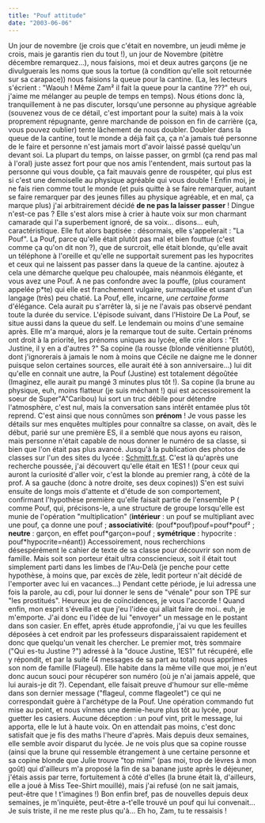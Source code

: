 ```yaml
---
title: "Pouf attitude"
date: "2003-06-06"
---
```


Un jour de novembre (je crois que c'était en novembre, un jeudi même je crois, mais je garantis rien du tout !), un jour de Novembre (pitètre décembre remarquez...), nous faisions, moi et deux autres garçons (je ne divulguerais les noms que sous la tortue (à condition qu'elle soit retournée sur sa carapace)) nous faisions la queue pour la cantine. (La, les lecteurs s'écrient : "Waouh ! Même Zam² il fait la queue pour la cantine ???" eh oui, j'aime me mélanger au peuple de temps en temps). Nous étions donc là, tranquillement à ne pas discuter, lorsqu'une personne au physique agréable (souvenez vous de ce détail, c'est important pour la suite) mais à la voix proprement répugnante, genre marchande de poisson en fin de carrière (ça, vous pouvez oublier) tente lâchement de nous doubler. Doubler dans la queue de la cantine, tout le monde a déjà fait ça, ça n'a jamais tué personne de le faire et personne n'est jamais mort d'avoir laissé passé quelqu'un devant soi. La plupart du temps, on laisse passer, on grmbl (ça rend pas mal à l'oral) juste assez fort pour que nos amis l'entendent, mais surtout pas la personne qui vous double, ça fait mauvais genre de rouspéter, qui plus est si c'est une demoiselle au physique agréable qui vous double ! Enfin moi, je ne fais rien comme tout le monde (et puis quitte à se faire remarquer, autant se faire remarquer par des jeunes filles au physique agréable, et en mal, ça marque plus) j'ai arbitrairement décidé **de ne pas la laisser passer** ! Dingue n'est-ce pas ? Elle s'est alors mise à crier à haute voix sur mon charmant camarade qui l'a superbement ignoré, de sa voix... disons... euh, caractéristique. Elle fut alors baptisée : désormais, elle s'appelerait : "La Pouf". La Pouf, parce qu'elle était plutôt pas mal et bien fouttue (c'est comme ça qu'on dit non ?), que de surcroit, elle était blonde, qu'elle avait un téléphone à l'oreille et qu'elle ne supportait surement pas les hypocrites et ceux qui ne laissent pas passer dans la queue de la cantine. ajoutez à cela une démarche quelque peu chaloupée, mais néanmois élégante, et vous avez une Pouf. A ne pas confondre avec la pouffe, (plus courament appelée p\*te) qui elle est franchement vulgaire, surmaquillée et usant d'un langage (très) peu chatié. La Pouf, elle, incarne, _une certaine forme_ d'élégance. Cela aurait pu s'arrêter là, si je ne l'avais pas observé pendant toute la durée du service. L'épisode suivant, dans l'Histoire De La Pouf, se situe aussi dans la queue du self. Le lendemain ou moins d'une semaine après. Elle m'a marqué, alors je la remarque tout de suite. Certain prénoms ont droit à la priorité, les prénoms uniques au lycée, elle crie alors : "Et Justine, il y en a d'autres ?" Sa copine (la rousse (blonde vénitienne plutôt), dont j'ignorerais à jamais le nom à moins que Cécile ne daigne me le donner puisque selon certaines sources, elle aurait été à son anniversaire...) lui dit qu'elle en connait une autre, la Pouf (Justine) est totalement dégoûtée (Imaginez, elle aurait pu mangé 3 minutes plus tôt !). Sa copine (la brune au physique, euh, moins flatteur (je suis méchant !) qui est accessoirement la soeur de Super"A"Caribou) lui sort un truc débile pour détendre l'atmosphère, c'est nul, mais la conversation sans intérêt entamée plus tôt reprend. C'est ainsi que nous connûmes son **prénom** ! Je vous passe les détails sur mes enquêtes multiples pour connaître sa classe, on avait, dès le début, parié sur une première ES, il a semblé que nous ayons eu raison, mais personne n'était capable de nous donner le numéro de sa classe, si bien que l'on était pas plus avancé. Jusqu'à la publication des photos de classes sur l'un des sites du lycée : [Schmitt.fr.st](http://www.schmitt.fr.st/). C'est là qu'après une recherche poussée, j'ai découvert qu'elle était en 1ES1 ! (pour ceux qui auront la curiosité d'aller voir, c'est la blonde au premier rang, à côté de la prof. A sa gauche (donc à notre droite, ses deux copines)) S'en est suivi ensuite de longs mois d'attente et d'étude de son comportement, confirmant l'hypothèse première qu'elle faisait partie de l'ensemble P ( comme Pouf, qui, précisons-le, a une structure de groupe lorsqu'elle est munie de l'opération "multiplication" (**intérieur** : un pouf se multipliant avec une pouf, ça donne une pouf ; **associativité**: (pouf\*pouf)pouf=pouf\*pouf² ; **neutre** : garçon, en effet pouf\*garçon=pouf ; **symétrique** : hypocrite : pouf\*hypocrite=néant)) Accessoirement, nous recherchions désespérément le cahier de texte de sa classe pour découvrir son nom de famille. Mais soit son porteur était ultra consciencieux, soit il était tout simplement parti dans les limbes de l'Au-Delà (je penche pour cette hypothèse, à moins que, par excès de zèle, ledit porteur n'ait décidé de l'emporter avec lui en vacances...) Pendant cette période, je lui adressa une fois la parole, au cdi, pour lui donner le sens de "vénale" pour son TPE sur "les prostitués". Heureux jeu de coïncidences, je vous l'accorde ! Quand enfin, mon esprit s'éveilla et que j'eu l'idée qui allait faire de moi.. euh, je m'emporte. J'ai donc eu l'idée de lui "envoyer" un message en le postant dans son casier. En effet, après étude approfondie, j'ai vu que les feuilles déposées à cet endroit par les professeurs disparaissaient rapidement et donc que quelqu'un venait les chercher. Le premier mot, très sommaire ("Qui es-tu Justine ?") adressé à la "douce Justine, 1ES1" fut récupéré, elle y répondit, et par la suite (4 messages de sa part au total) nous apprîmes son nom de famille (Flageul). Elle habite dans la même ville que moi, je n'eut donc aucun souci pour récupérer son numéro (où je n'ai jamais appelé, que lui aurais-je dit ?). Cependant, elle faisait preuve d'humour sur elle-même dans son dernier message ("flageul, comme flageolet") ce qui ne correspondait guère à l'archétype de la Pouf. Une opération commando fut mise au point, et nous vînmes une demie-heure plus tôt au lycée, pour guetter les casiers. Aucune déception : un pouf vint, prit le message, lui apporta, elle le lut à haute voix. On en attendait pas moins, c'est donc satisfait que je fis des maths l'heure d'après. Mais depuis deux semaines, elle semble avoir disparut du lycée. Je ne vois plus que sa copine rousse (ainsi que la brune qui ressemble étrangement à une certaine personne et sa copine blonde que Julie trouve "top mimi" (pas moi, trop de lèvres à mon goût) qui d'ailleurs m'a proposé la fin de sa banane juste après le déjeuner, j'étais assis par terre, fortuitement à côté d'elles (la brune était là, d'ailleurs, elle a joué à Miss Tee-Shirt mouillé), mais j'ai refusé (on ne sait jamais, peut-être que ! t'imagines !) Bon enfin bref, pas de nouvelles depuis deux semaines, je m'inquiète, peut-être a-t'elle trouvé un pouf qui lui convenait... Je suis triste, il ne me reste plus qu'à... Eh ho, Zam, tu te ressaisis !
